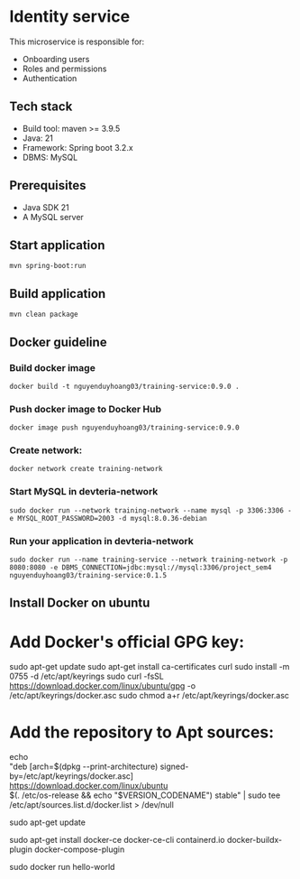 # Identity service
This microservice is responsible for:
* Onboarding users
* Roles and permissions
* Authentication

## Tech stack
* Build tool: maven >= 3.9.5
* Java: 21
* Framework: Spring boot 3.2.x
* DBMS: MySQL

## Prerequisites
* Java SDK 21
* A MySQL server

## Start application
`mvn spring-boot:run`

## Build application
`mvn clean package`

## Docker guideline
### Build docker image
`docker build -t nguyenduyhoang03/training-service:0.9.0 .`
### Push docker image to Docker Hub
`docker image push nguyenduyhoang03/training-service:0.9.0`
### Create network:
`docker network create training-network`
### Start MySQL in devteria-network
`sudo docker run --network training-network --name mysql -p 3306:3306 -e MYSQL_ROOT_PASSWORD=2003 -d mysql:8.0.36-debian`
### Run your application in devteria-network
`sudo docker run --name training-service --network training-network -p 8080:8080 -e DBMS_CONNECTION=jdbc:mysql://mysql:3306/project_sem4 nguyenduyhoang03/training-service:0.1.5`

## Install Docker on ubuntu

# Add Docker's official GPG key:
sudo apt-get update
sudo apt-get install ca-certificates curl
sudo install -m 0755 -d /etc/apt/keyrings
sudo curl -fsSL https://download.docker.com/linux/ubuntu/gpg -o /etc/apt/keyrings/docker.asc
sudo chmod a+r /etc/apt/keyrings/docker.asc

# Add the repository to Apt sources:
echo \
"deb [arch=$(dpkg --print-architecture) signed-by=/etc/apt/keyrings/docker.asc] https://download.docker.com/linux/ubuntu \
$(. /etc/os-release && echo "$VERSION_CODENAME") stable" | sudo tee /etc/apt/sources.list.d/docker.list > /dev/null

sudo apt-get update

sudo apt-get install docker-ce docker-ce-cli containerd.io docker-buildx-plugin docker-compose-plugin

sudo docker run hello-world
